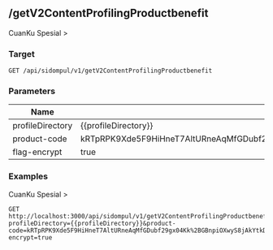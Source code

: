 ## /getV2ContentProfilingProductbenefit
CuanKu Spesial &gt;

### Target
```
GET /api/sidompul/v1/getV2ContentProfilingProductbenefit
```

### Parameters
Name | Value
--- | ---
profileDirectory|{{profileDirectory}}
product-code|kRTpRPK9Xde5F9HiHneT7AltURneAqMfGDubf29gx04Kk+GBnpiOXwyS8jAkYtkDiQ7ksAOI3YpqRWyhI3r9fA88Kfg3Fu+nmk8WoL8o1BVFarmBDItmFysfc0BnAKFtgEjJR2u5Mx46YCWdUdVtDWPN9KbjM4vXiG1TfptPOMZQ8TTDhksZ79dR/ZcIpKB/6aedtcVAwr3L2bxZKKQgoQ&#x3D;&#x3D;
flag-encrypt|true



### Examples
CuanKu Spesial &gt;
```
GET http://localhost:3000/api/sidompul/v1/getV2ContentProfilingProductbenefit?profileDirectory={{profileDirectory}}&product-code=kRTpRPK9Xde5F9HiHneT7AltURneAqMfGDubf29gx04Kk%2BGBnpiOXwyS8jAkYtkDiQ7ksAOI3YpqRWyhI3r9fA88Kfg3Fu%2Bnmk8WoL8o1BVFarmBDItmFysfc0BnAKFtgEjJR2u5Mx46YCWdUdVtDWPN9KbjM4vXiG1TfptPOMZQ8TTDhksZ79dR%2FZcIpKB%2F6aedtcVAwr3L2bxZKKQgoQ%3D%3D&flag-encrypt=true
```

